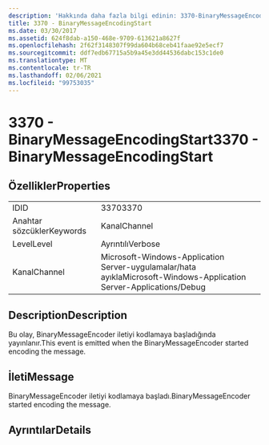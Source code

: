 ```yaml
---
description: 'Hakkında daha fazla bilgi edinin: 3370-BinaryMessageEncodingStart'
title: 3370 - BinaryMessageEncodingStart
ms.date: 03/30/2017
ms.assetid: 624f8dab-a150-468e-9709-613621a8627f
ms.openlocfilehash: 2f62f3148307f99da604b68ceb41faae92e5ecf7
ms.sourcegitcommit: ddf7edb67715a5b9a45e3dd44536dabc153c1de0
ms.translationtype: MT
ms.contentlocale: tr-TR
ms.lasthandoff: 02/06/2021
ms.locfileid: "99753035"
---
```

# <a name="3370---binarymessageencodingstart"></a><span data-ttu-id="88808-103">3370 - BinaryMessageEncodingStart</span><span class="sxs-lookup"><span data-stu-id="88808-103">3370 - BinaryMessageEncodingStart</span></span>

## <a name="properties"></a><span data-ttu-id="88808-104">Özellikler</span><span class="sxs-lookup"><span data-stu-id="88808-104">Properties</span></span>  
  
|||  
|-|-|  
|<span data-ttu-id="88808-105">ID</span><span class="sxs-lookup"><span data-stu-id="88808-105">ID</span></span>|<span data-ttu-id="88808-106">3370</span><span class="sxs-lookup"><span data-stu-id="88808-106">3370</span></span>|  
|<span data-ttu-id="88808-107">Anahtar sözcükler</span><span class="sxs-lookup"><span data-stu-id="88808-107">Keywords</span></span>|<span data-ttu-id="88808-108">Kanal</span><span class="sxs-lookup"><span data-stu-id="88808-108">Channel</span></span>|  
|<span data-ttu-id="88808-109">Level</span><span class="sxs-lookup"><span data-stu-id="88808-109">Level</span></span>|<span data-ttu-id="88808-110">Ayrıntılı</span><span class="sxs-lookup"><span data-stu-id="88808-110">Verbose</span></span>|  
|<span data-ttu-id="88808-111">Kanal</span><span class="sxs-lookup"><span data-stu-id="88808-111">Channel</span></span>|<span data-ttu-id="88808-112">Microsoft-Windows-Application Server-uygulamalar/hata ayıkla</span><span class="sxs-lookup"><span data-stu-id="88808-112">Microsoft-Windows-Application Server-Applications/Debug</span></span>|  
  
## <a name="description"></a><span data-ttu-id="88808-113">Description</span><span class="sxs-lookup"><span data-stu-id="88808-113">Description</span></span>  

 <span data-ttu-id="88808-114">Bu olay, BinaryMessageEncoder iletiyi kodlamaya başladığında yayınlanır.</span><span class="sxs-lookup"><span data-stu-id="88808-114">This event is emitted when the BinaryMessageEncoder started encoding the message.</span></span>  
  
## <a name="message"></a><span data-ttu-id="88808-115">İleti</span><span class="sxs-lookup"><span data-stu-id="88808-115">Message</span></span>  

 <span data-ttu-id="88808-116">BinaryMessageEncoder iletiyi kodlamaya başladı.</span><span class="sxs-lookup"><span data-stu-id="88808-116">BinaryMessageEncoder started encoding the message.</span></span>  
  
## <a name="details"></a><span data-ttu-id="88808-117">Ayrıntılar</span><span class="sxs-lookup"><span data-stu-id="88808-117">Details</span></span>
